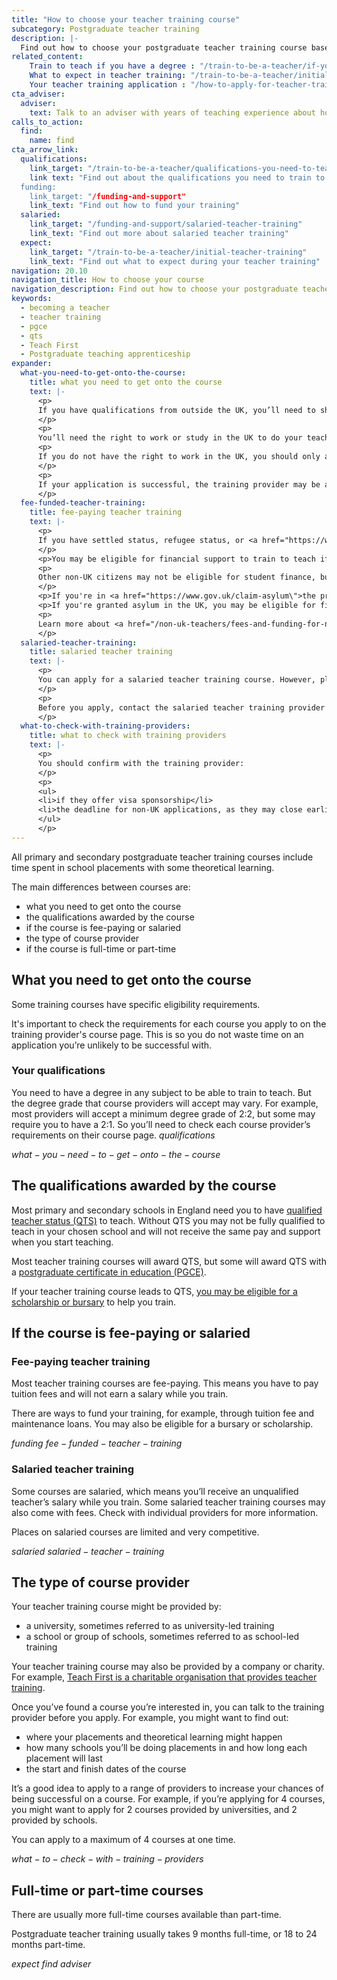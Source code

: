 ```yaml
---
title: "How to choose your teacher training course"
subcategory: Postgraduate teacher training
description: |-
  Find out how to choose your postgraduate teacher training course based on your eligibility, the qualifications you could get, and the course provider.
related_content: 
    Train to teach if you have a degree : "/train-to-be-a-teacher/if-you-have-a-degree" 
    What to expect in teacher training: "/train-to-be-a-teacher/initial-teacher-training"
    Your teacher training application : "/how-to-apply-for-teacher-training/teacher-training-application"
cta_adviser:
  adviser:
    text: Talk to an adviser with years of teaching experience about how to choose the right course for you. Chat by phone, text or email, as little or as often as you need.
calls_to_action:
  find:
    name: find
cta_arrow_link:
  qualifications:
    link_target: "/train-to-be-a-teacher/qualifications-you-need-to-teach"
    link text: "Find out about the qualifications you need to train to teach
  funding:
    link_target: "/funding-and-support"
    link_text: "Find out how to fund your training"
  salaried:
    link_target: "/funding-and-support/salaried-teacher-training"
    link_text: "Find out more about salaried teacher training"
  expect:
    link_target: "/train-to-be-a-teacher/initial-teacher-training"
    link_text: "Find out what to expect during your teacher training" 
navigation: 20.10
navigation_title: How to choose your course
navigation_description: Find out how to choose your postgraduate teacher training course.
keywords:
  - becoming a teacher
  - teacher training
  - pgce
  - qts
  - Teach First
  - Postgraduate teaching apprenticeship
expander:
  what-you-need-to-get-onto-the-course:
    title: what you need to get onto the course
    text: |-
      <p>
      If you have qualifications from outside the UK, you’ll need to show that they meet the standards set for teacher training in England. You can <a href="/non-uk-teachers/non-uk-qualifications">get help comparing English and international qualifications</a>.
      </p>
      <p>
      You’ll need the right to work or study in the UK to do your teacher training in England.</p>
      <p>
      If you do not have the right to work in the UK, you should only apply to courses that have visa sponsorship available. You can filter by ‘visa sponsorship’ to <a href="https://find-teacher-training-courses.service.gov.uk/">find courses where visas can be sponsored</a>.
      </p>
      <p>
      If your application is successful, the training provider may be able to help you with applying for your visa. <a href="/non-uk-teachers/visas-for-non-uk-trainees">Find out how to apply for your visa to train to teach in England</a>.
      </p>
  fee-funded-teacher-training:
    title: fee-paying teacher training
    text: |-
      <p>
      If you have settled status, refugee status, or <a href="https://www.gov.uk/guidance/indefinite-leave-to-remain-in-the-uk">indefinite leave to remain in the UK</a>, you may be eligible for a tuition fee loan, maintenance loan, bursary or scholarship.
      </p>
      <p>You may be eligible for financial support to train to teach if <a href="/non-uk-teachers/visas-for-non-uk-trainees"> you're from Ukraine or Afghanistan and on certain visas</a>.</p>
      <p>
      Other non-UK citizens may not be eligible for student finance, but may be eligible for a bursary or scholarship to train to teach languages and physics.
      </p>
      <p>If you're in <a href="https://www.gov.uk/claim-asylum\">the process of seeking asylum</a>, check your immigration bail conditions to see if you have permission to study on a teacher training course in England. Even if you have permission, you're unlikely to be eligible for financial support.</p>
      <p>If you're granted asylum in the UK, you may be eligible for financial support to train to teach.</p>
      <p>
      Learn more about <a href="/non-uk-teachers/fees-and-funding-for-non-uk-trainees">fees and financial support for non-UK trainee teachers</a>.
      </p>
  salaried-teacher-training:
    title: salaried teacher training
    text: |-
      <p>
      You can apply for a salaried teacher training course. However, places on these courses are limited and very competitive. Some salaried courses may also charge fees.
      </p>
      <p>
      Before you apply, contact the salaried teacher training provider to check you meet the entry requirements.
      </p>
  what-to-check-with-training-providers:
    title: what to check with training providers
    text: |-
      <p>
      You should confirm with the training provider:
      </p>
      <p>
      <ul>
      <li>if they offer visa sponsorship</li>
      <li>the deadline for non-UK applications, as they may close earlier</li>
      </ul>
      </p>
---
```


All primary and secondary postgraduate teacher training courses include time spent in school placements with some theoretical learning. 

The main differences between courses are: 

* what you need to get onto the course
* the qualifications awarded by the course
* if the course is fee-paying or salaried 
* the type of course provider 
* if the course is full-time or part-time 

## What you need to get onto the course

Some training courses have specific eligibility requirements. 

It's important to check the requirements for each course you apply to on the training provider's course page. This is so you do not waste time on an application you’re unlikely to be successful with. 

### Your qualifications 

You need to have a degree in any subject to be able to train to teach. But the degree grade that course providers will accept may vary. For example, most providers will accept a minimum degree grade of 2:2, but some may require you to have a 2:1. So you’ll need to check each course provider’s requirements on their course page. 
$qualifications$

$what-you-need-to-get-onto-the-course$

## The qualifications awarded by the course

Most primary and secondary schools in England need you to have [qualified teacher status (QTS)](/train-to-be-a-teacher/what-is-qts) to teach. Without QTS you may not be fully qualified to teach in your chosen school and will not receive the same pay and support when you start teaching.

Most teacher training courses will award QTS, but some will award QTS with a [postgraduate certificate in education (PGCE)](/train-to-be-a-teacher/what-is-a-pgce).

If your teacher training course leads to QTS, [you may be eligible for a scholarship or bursary](/funding-and-support/scholarships-and-bursaries) to help you train.

## If the course is fee-paying or salaried

### Fee-paying teacher training

Most teacher training courses are fee-paying. This means you have to pay tuition fees and will not earn a salary while you train. 

There are ways to fund your training, for example, through tuition fee and maintenance loans. You may also be eligible for a bursary or scholarship.

$funding$
$fee-funded-teacher-training$

### Salaried teacher training

Some courses are salaried, which means you’ll receive an unqualified teacher’s salary while you train. Some salaried teacher training courses may also come with fees. Check with individual providers for more information.

Places on salaried courses are limited and very competitive. 

$salaried$
$salaried-teacher-training$

## The type of course provider 

Your teacher training course might be provided by: 

* a university, sometimes referred to as university-led training
* a school or group of schools, sometimes referred to as school-led training

Your teacher training course may also be provided by a company or charity. For example, [Teach First is a charitable organisation that provides teacher training](https://www.teachfirst.org.uk).

Once you’ve found a course you’re interested in, you can talk to the training provider before you apply. For example, you might want to find out: 

* where your placements and theoretical learning might happen
* how many schools you’ll be doing placements in and how long each placement will last 
* the start and finish dates of the course 

It’s a good idea to apply to a range of providers to increase your chances of being successful on a course. For example, if you’re applying for 4 courses, you might want to apply for 2 courses provided by universities, and 2 provided by schools.

You can apply to a maximum of 4 courses at one time. 

$what-to-check-with-training-providers$

## Full-time or part-time courses 

There are usually more full-time courses available than part-time.

Postgraduate teacher training usually takes 9 months full-time, or 18 to 24 months part-time.

$expect$
$find$
$adviser$
